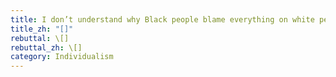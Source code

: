```yaml
---
title: I don’t understand why Black people blame everything on white people.
title_zh: "[]"
rebuttal: \[]
rebuttal_zh: \[]
category: Individualism
---
```


